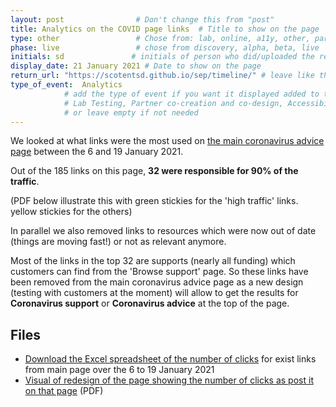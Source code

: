 ```yaml
---
layout: post                # Don't change this from "post"
title: Analytics on the COVID page links  # Title to show on the page
type: other                 # Chose from: lab, online, a11y, other, partner
phase: live                 # chose from discovery, alpha, beta, live
initials: sd               # initials of person who did/uploaded the research
display_date: 21 January 2021 # Date to show on the page
return_url: "https://scotentsd.github.io/sep/timeline/" # leave like this         
type_of_event:  Analytics          
            # add the type of event if you want it displayed added to the heading when the post if clicked on
            # Lab Testing, Partner co-creation and co-design, Accessibility, Online research and testing, Events, F2F and testing
            # or leave empty if not needed
---
```



We looked at what links were the most used on [the main coronavirus advice page](https://findbusinesssupport.gov.scot/coronavirus-advice) between the 6 and 19 January 2021.

Out of the 185 links on this page, **32 were responsible for 90% of the traffic**.

(PDF below illustrate this with green stickies for the 'high traffic' links. yellow stickies for the others)

In parallel we also removed links to resources which were now out of date (things are moving fast!) or not as relevant anymore.


Most of the links in the top 32 are supports (nearly all funding) which customers can find from the 'Browse support' page.
So these links have been removed from the main coronavirus advice page as a new design (testing with customers at the moment) will allow to get the results for **Coronavirus support**  or **Coronavirus advice** at the top of the page.


## Files
- [Download the Excel spreadsheet of the number of clicks](/sep/files/Coronavirus-advice-exit-links-over-6-19-Jan21.xlsx) for exist links from main page over the 6 to 19 January 2021
- [Visual of redesign of the page showing the number of clicks as post it on that page](/sep/files/FBS-Covid-page-content-audit-Jan-21.pdf) (PDF)
